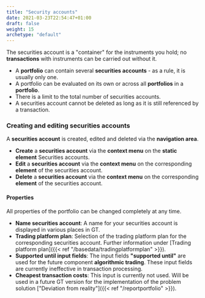 ```yaml
---
title: "Security accounts"
date: 2021-03-23T22:54:47+01:00
draft: false
weight: 15
archetype: "default"
---
```

The securities account is a "container" for the instruments you hold; no **transactions** with instruments can be carried out without it.
+ A **portfolio** can contain several **securities accounts** - as a rule, it is usually only one.
+ A portfolio can be evaluated on its own or across all **portfolios** in a **portfolio**.
+ There is a limit to the total number of securities accounts.
+ A securities account cannot be deleted as long as it is still referenced by a transaction.

### Creating and editing securities accounts
A **securities account** is created, edited and deleted via the **navigation area**.
+ **Create** a **securities account** via the **context menu** on the **static element** Securities accounts.
+ **Edit** a **securities account** via the **context menu** on the corresponding **element** of the securities account.
+ **Delete** a **securities account** via the **context menu** on the corresponding **element** of the securities account.

#### Properties
All properties of the portfolio can be changed completely at any time.
+ **Name securities account**: A name for your securities account is displayed in various places in GT.
+ **Trading platform plan**: Selection of the trading platform plan for the corresponding securities account. Further information under \[Trading platform plan]\({{< ref "/basedata/tradingplatformplan" >}}).
+ **Supported until input fields**: The input fields **"supported until"** are used for the future component **algorithmic trading**. These input fields are currently ineffective in transaction processing.
+ **Cheapest transaction costs**: This input is currently not used. Will be used in a future GT version for the implementation of the problem solution \["Deviation from reality"]\({{< ref "/reportportfolio" >}}).
